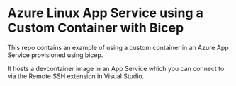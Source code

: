 # Azure Linux App Service using a Custom Container with Bicep

This repo contains an example of using a custom container in an Azure App Service provisioned using bicep.

It hosts a devcontainer image in an App Service which you can connect to via the Remote SSH extension in Visual Studio.